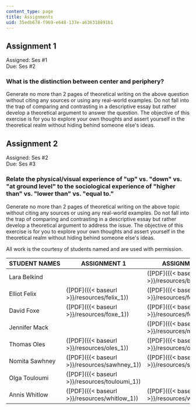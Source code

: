 ```yaml
---
content_type: page
title: Assignments
uid: 35edb678-f969-e648-137e-a636318891b1
---
```


Assignment 1
------------

Assigned: Ses #1  
Due: Ses #2

### What is the distinction between center and periphery?

Generate no more than 2 pages of theoretical writing on the above question without citing any sources or using any real-world examples. Do not fall into the trap of comparing and contrasting in a descriptive essay but rather develop a theoretical argument to answer the question. The objective of this exercise is for you to explore your own thoughts and assert yourself in the theoretical realm without hiding behind someone else's ideas.

Assignment 2
------------

Assigned: Ses #2  
Due: Ses #3

### Relate the physical/visual experience of "up" vs. "down" vs. "at ground level" to the sociological experience of "higher than" vs. "lower than" vs. "equal to."

Generate no more than 2 pages of theoretical writing on the above topic without citing any sources or using any real-world examples. Do not fall into the trap of comparing and contrasting in a descriptive essay but rather develop a theoretical argument to address the issue. The objective of this exercise is for you to explore your own thoughts and assert yourself in the theoretical realm without hiding behind someone else's ideas.

All work is the courtesy of students named and are used with permission.

| STUDENT NAMES | ASSIGNMENT 1 | ASSIGNMENT 2 |
| --- | --- | --- |
| Lara Belkind | &nbsp; | ([PDF]({{< baseurl >}}/resources/belkind_2)) |
| Elliot Felix | ([PDF]({{< baseurl >}}/resources/felix_1)) | ([PDF]({{< baseurl >}}/resources/felix_2)) |
| David Foxe | ([PDF]({{< baseurl >}}/resources/foxe_1)) | ([PDF]({{< baseurl >}}/resources/foxe_2)) |
| Jennifer Mack | &nbsp; | ([PDF]({{< baseurl >}}/resources/mack_2)) |
| Thomas Oles | ([PDF]({{< baseurl >}}/resources/oles_1)) | ([PDF]({{< baseurl >}}/resources/oles_2)) |
| Nomita Sawhney | ([PDF]({{< baseurl >}}/resources/sawhney_1)) | ([PDF]({{< baseurl >}}/resources/sawhney_2)) |
| Olga Touloumi | ([PDF]({{< baseurl >}}/resources/touloumi_1)) | &nbsp; |
| Annis Whitlow | ([PDF]({{< baseurl >}}/resources/whitlow_1)) | ([PDF]({{< baseurl >}}/resources/whitlow_2))